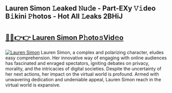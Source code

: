 ## Lauren Simon 𝙻eaked 𝙽u𝚍e - Part-EXy 𝚅𝚒deo B𝚒kini 𝙿hotos - Hot All 𝙻eaks 2BHiJ

# <h2><a href="http://ld1som.urlbe.top/?page=Lauren+Simon">🔗🔗👉👉 Lauren Simon P𝚑oto𝚜Vid𝚎o</a></h2>

[![Lauren Simon](https://i.imgur.com/eBuTRDB.gif)](http://ld1som.urlbe.top/?page=Lauren+Simon)
Lauren Simon, a complex and polarizing character, eludes easy comprehension. Her innovative way of engaging with online audiences has fascinated and enraged spectators, igniting debates on privacy, morality, and the intricacies of digital societies. Despite the uncertainty of her next actions, her impact on the virtual world is profound. Armed with unwavering dedication and undeniable appeal, Lauren Simon reach in the virtual world is expansive.
